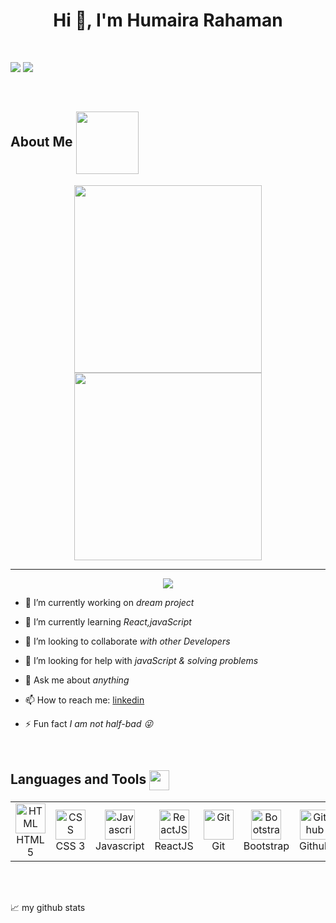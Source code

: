 <h1 align="center">Hi 👋, I'm Humaira Rahaman</h1>
</br>

![](https://komarev.com/ghpvc/?username=HumairaRahaman&color=blue)
<img src="https://img.shields.io/github/followers/HumairaRahaman?style=social">

</br>


<h2> About Me <img src = "https://media0.giphy.com/media/KDDpcKigbfFpnejZs6/giphy.gif?cid=ecf05e47oy6f4zjs8g1qoiystc56cu7r9tb8a1fe76e05oty&rid=giphy.gif" align="center" width = 100px></h2>

<p align="center">
<img src="https://camo.githubusercontent.com/9e342bd35a241b71d3e030508048a7afcd2152475a3def94e59473ea67d68ca8/68747470733a2f2f6c6974746c652e6b796c6572636f6e7761792e636f6d2f696d616765732f676f6c616e672d776861742e676966" width="300" data-canonical-src="https://little.kylerconway.com/images/golang-what.gif" style="max-width:100%;">

<img src="https://media.giphy.com/media/YBzXwk2WEN8p1edkBi/giphy.gif" width="300" data-canonical-src="https://intro.rustbridge.com/img/ferris.gif" style="max-width:100%;">
</p>

---

<p align="center">
  <img src="https://media.giphy.com/media/fAcQ7d1Hnx2XlY6SMe/giphy.gif" data-canonical-src="https://i.giphy.com/RThN0hOS2GO4M.gif" style="max-width:100%;">
</p>

- 🔭 I’m currently working on *dream project*

- 🌱 I’m currently learning *React,javaScript*

- 👯 I’m looking to collaborate *with other Developers*

- 🤝 I’m looking for help with *javaScript & solving problems*

- 💬 Ask me about *anything*

- 📫 How to reach me: [linkedin](https://www.linkedin.com/in/humaira-rahaman/)

- ⚡ Fun fact *I am not half-bad 😜*

<br>

<h2> Languages and Tools <img src = "https://media2.giphy.com/media/QssGEmpkyEOhBCb7e1/giphy.gif?cid=ecf05e47a0n3gi1bfqntqmob8g9aid1oyj2wr3ds3mg700bl&rid=giphy.gif"  align="center" width = 32px> </h2>

<table>
  <tbody><tr>
    <td align="center" width="96">
      <a href="#">
        <img src="https://camo.githubusercontent.com/afd3139a285295c960e8cab5f69d684aaf3831c631e218ae4483a29cd450f7d0/68747470733a2f2f75706c6f61642e77696b696d656469612e6f72672f77696b6970656469612f636f6d6d6f6e732f362f36312f48544d4c355f6c6f676f5f616e645f776f72646d61726b2e737667" width="48" height="48" alt="HTML" data-canonical-src="https://upload.wikimedia.org/wikipedia/commons/6/61/HTML5_logo_and_wordmark.svg" style="max-width: 100%;">
      </a>
      <br>HTML 5
    </td>
    <td align="center" width="96">
      <a href="#">
        <img src="https://camo.githubusercontent.com/b24794bf48946ae7053e015da9a19047d087b19d43cb1aff6f89341cc34e1dd4/68747470733a2f2f75706c6f61642e77696b696d656469612e6f72672f77696b6970656469612f636f6d6d6f6e732f642f64352f435353335f6c6f676f5f616e645f776f72646d61726b2e737667" width="48" height="48" alt="CSS" data-canonical-src="https://upload.wikimedia.org/wikipedia/commons/d/d5/CSS3_logo_and_wordmark.svg" style="max-width: 100%;">
      </a>
      <br>CSS 3
    </td>
    <td align="center" width="96">
      <a href="#">
        <img src="https://camo.githubusercontent.com/19c442403fb0e923bbc655300a74ce3175f68171d9331aa9fd1d4e6b9a84977c/68747470733a2f2f75706c6f61642e77696b696d656469612e6f72672f77696b6970656469612f636f6d6d6f6e732f392f39392f556e6f6666696369616c5f4a6176615363726970745f6c6f676f5f322e737667" width="48" height="48" alt="Javascript" data-canonical-src="https://upload.wikimedia.org/wikipedia/commons/9/99/Unofficial_JavaScript_logo_2.svg" style="max-width: 100%;">
      </a>
      <br>Javascript
    </td>
    <td align="center" width="96">
      <a href="#">
        <img src="https://camo.githubusercontent.com/faf0782d01ec9e993c2e258fa995f0fc9171a14969d2129bbf5a5816df7e7b62/68747470733a2f2f7777772e766563746f726c6f676f2e7a6f6e652f6c6f676f732f72656163746a732f72656163746a732d69636f6e2e737667" width="48" height="48" alt="ReactJS" data-canonical-src="https://www.vectorlogo.zone/logos/reactjs/reactjs-icon.svg" style="max-width: 100%;">
      </a>
      <br>ReactJS
    </td>
    <td align="center" width="96">
      <a href="#">
        <img src="https://camo.githubusercontent.com/d2b2bdee44236df7530ad5622036e0f8aa2259fcfb84d653c7d90a7f5759a7fa/68747470733a2f2f75706c6f61642e77696b696d656469612e6f72672f77696b6970656469612f636f6d6d6f6e732f652f65302f4769742d6c6f676f2e737667" width="48" height="48" alt="Git" data-canonical-src="https://upload.wikimedia.org/wikipedia/commons/e/e0/Git-logo.svg" style="max-width: 100%;">
      </a>
      <br>Git
    </td>
    <td align="center" width="96">
      <a href="#">
        <img src="https://camo.githubusercontent.com/e76db96833cc2ba21cac7145b4446a5673a4e70026e0b215ab48b21ad9532648/68747470733a2f2f75706c6f61642e77696b696d656469612e6f72672f77696b6970656469612f636f6d6d6f6e732f622f62322f426f6f7473747261705f6c6f676f2e737667" width="48" height="48" alt="Bootstrap" data-canonical-src="https://upload.wikimedia.org/wikipedia/commons/b/b2/Bootstrap_logo.svg" style="max-width: 100%;">
      </a>
      <br>Bootstrap
    </td>
  <td align="center" width="96">
      <a href="#">
        <img src="https://camo.githubusercontent.com/fb8f0070ec02bc94948f0a40a33d858f54c1c5c08b536f7daea3709f20f3de87/68747470733a2f2f6769746875622e6769746875626173736574732e636f6d2f696d616765732f6d6f64756c65732f6c6f676f735f706167652f4f63746f6361742e706e67" width="48" height="48" alt="Github" data-canonical-src="https://github.githubassets.com/images/modules/logos_page/Octocat.png" style="max-width: 100%;">
      </a>
      <br>Github
    </td>
    <td align="center" width="96">
      <a href="#">
        <img src="https://camo.githubusercontent.com/1708ce976581ff41a169dc4d3161d41b91900ca2ea48db4950db36f9f45932af/68747470733a2f2f75706c6f61642e77696b696d656469612e6f72672f77696b6970656469612f636f6d6d6f6e732f392f39612f56697375616c5f53747564696f5f436f64655f312e33355f69636f6e2e737667" width="48" height="48" alt="VScode" data-canonical-src="https://upload.wikimedia.org/wikipedia/commons/9/9a/Visual_Studio_Code_1.35_icon.svg" style="max-width: 100%;">
      </a>
      <br>VScode
    </td>
    <td align="center" width="96">
      <a href="#">
        <img src="https://camo.githubusercontent.com/990ef1f4073e53a6b9c73abb897b78f3e897707a36634cf70372ea1f5711f369/68747470733a2f2f63646e2e776f726c64766563746f726c6f676f2e636f6d2f6c6f676f732f7465726d696e616c2d312e737667" width="48" height="48" alt="Terminal" data-canonical-src="https://cdn.worldvectorlogo.com/logos/terminal-1.svg" style="max-width: 100%;">
      </a>
      <br>Terminal
    </td>
     <td align="center" width="96">
      <a href="#">
        <img src="https://camo.githubusercontent.com/5734d0669fe22ce04a1cb989a156cd32c379875f6bca56d5210c9432824856d9/68747470733a2f2f7777772e766563746f726c6f676f2e7a6f6e652f6c6f676f732f7461696c77696e646373732f7461696c77696e646373732d69636f6e2e737667" width="48" height="48" alt="TailwindCSS" data-canonical-src="https://www.vectorlogo.zone/logos/tailwindcss/tailwindcss-icon.svg" style="max-width: 100%;">
      </a>
      <br>TailwindCSS
    </td>
</tbody></table>
<br>
<br>

<p align="center">


</p>


📈 my github stats





